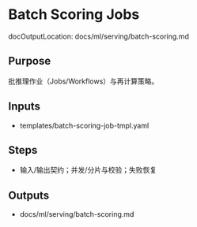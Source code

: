 # Batch Scoring Jobs

docOutputLocation: docs/ml/serving/batch-scoring.md

## Purpose

批推理作业（Jobs/Workflows）与再计算策略。

## Inputs

- templates/batch-scoring-job-tmpl.yaml

## Steps

- 输入/输出契约；并发/分片与校验；失败恢复

## Outputs

- docs/ml/serving/batch-scoring.md

